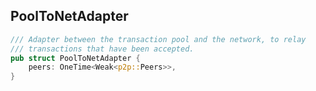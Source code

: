 ## PoolToNetAdapter

```rust
/// Adapter between the transaction pool and the network, to relay
/// transactions that have been accepted.
pub struct PoolToNetAdapter {
	peers: OneTime<Weak<p2p::Peers>>,
}
```



